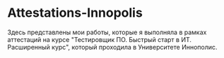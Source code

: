 # Attestations-Innopolis
Здесь представлены мои работы, которые я выполняла в рамках аттестаций на курсе "Тестировщик ПО. Быстрый старт в ИТ. Расширенный курс", который проходила в Университете Иннополис.
